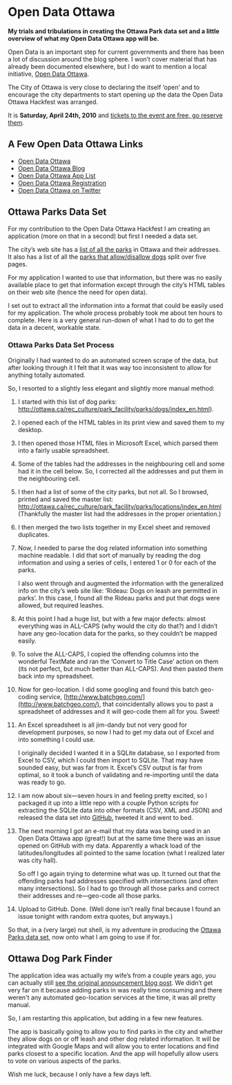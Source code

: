 # Open Data Ottawa

**My trials and tribulations in creating the Ottawa Park data set and a little overview of what my Open Data Ottawa app will be.**

Open Data is an important step for current governments and there has been a lot of discussion around the blog sphere. I won’t cover material that has already been documented elsewhere, but I do want to mention a local initiative, [Open Data Ottawa](http://opendataottawa.ca).

The City of Ottawa is very close to declaring the itself ‘open’ and to encourage the city departments to start opening up the data the Open Data Ottawa Hackfest was arranged.

It is **Saturday, April 24th, 2010** and [tickets to the event are free, go reserve them](http://guestlistapp.com/events/20361).

## A Few Open Data Ottawa Links

- [Open Data Ottawa](http://opendataottawa.ca/)
- [Open Data Ottawa Blog](http://blog.opendataottawa.ca/)
- [Open Data Ottawa App List](http://apps.opendataottawa.ca/)
- [Open Data Ottawa Registration](http://guestlistapp.com/events/20361)
- [Open Data Ottawa on Twitter](http://twitter.com/opendataottawa)

## Ottawa Parks Data Set

For my contribution to the Open Data Ottawa Hackfest I am creating an application (more on that in a second) but first I needed a data set.

The city’s web site has a [list of all the parks](http://ottawa.ca/rec_culture/park_facility/parks/locations/index_en.html) in Ottawa and their addresses. It also has a list of all the [parks that allow/disallow dogs](http://ottawa.ca/rec_culture/park_facility/parks/dogs/index_en.html) split over five pages.

For my application I wanted to use that information, but there was no easily available place to get that information except through the city’s HTML tables on their web site (hence the need for open data).

I set out to extract all the information into a format that could be easily used for my application. The whole process probably took me about ten hours to complete. Here is a very general run-down of what I had to do to get the data in a decent, workable state.

### Ottawa Parks Data Set Process

Originally I had wanted to do an automated screen scrape of the data, but after looking through it I felt that it was way too inconsistent to allow for anything totally automated.

So, I resorted to a slightly less elegant and slightly more manual method:

1. I started with this list of dog parks: <http://ottawa.ca/rec_culture/park_facility/parks/dogs/index_en.html>).

2. I opened each of the HTML tables in its print view and saved them to my desktop.

3. I then opened those HTML files in Microsoft Excel, which parsed them into a fairly usable spreadsheet.

4. Some of the tables had the addresses in the neighbouring cell and some had it in the cell below. So, I corrected all the addresses and put them in the neighbouring cell.

5. I then had a list of some of the city parks, but not all. So I browsed, printed and saved the master list: <http://ottawa.ca/rec_culture/park_facility/parks/locations/index_en.html> (Thankfully the master list had the addresses in the proper orientation.)

6. I then merged the two lists together in my Excel sheet and removed duplicates.

7. Now, I needed to parse the dog related information into something machine readable. I did that sort of manually by reading the dog information and using a series of cells, I entered 1 or 0 for each of the parks.

	I also went through and augmented the information with the generalized info on the city’s web site like: ‘Rideau: Dogs on leash are permitted in parks’. In this case, I found all the Rideau parks and put that dogs were allowed, but required leashes.

8. At this point I had a huge list, but with a few major defects: almost everything was in ALL-CAPS (why would the city do that?) and I didn’t have any geo-location data for the parks, so they couldn’t be mapped easily.

9. To solve the ALL-CAPS, I copied the offending columns into the wonderful TextMate and ran the ‘Convert to Title Case’ action on them (its not perfect, but much better than ALL-CAPS). And then pasted them back into my spreadsheet.

10. Now for geo-location. I did some googling and found this batch geo-coding service, [http://www.batchgeo.com/](http://www.batchgeo.com/), that coincidentally allows you to past a spreadsheet of addresses and it will geo-code them all for you. Sweet!

11. An Excel spreadsheet is all jim-dandy but not very good for development purposes, so now I had to get my data out of Excel and into something I could use.

	I originally decided I wanted it in a SQLite database, so I exported from Excel to CSV, which I could then import to SQLite. That may have sounded easy, but was far from it. Excel’s CSV output is far from optimal, so it took a bunch of validating and re-importing until the data was ready to go.

12. I am now about six—seven hours in and feeling pretty excited, so I packaged it up into a little repo with a couple Python scripts for extracting the SQLite data into other formats (CSV, XML and JSON) and released the data set into [GitHub](https://github.com/thomasjbradley/ottawaparks), tweeted it and went to bed.

13. The next morning I got an e-mail that my data was being used in an Open Data Ottawa app (great!) but at the same time there was an issue opened on GitHub with my data. Apparently a whack load of the latitudes/longitudes all pointed to the same location (what I realized later was city hall).

	So off I go again trying to determine what was up. It turned out that the offending parks had addresses specified with intersections (and often many intersections). So I had to go through all those parks and correct their addresses and re—geo-code all those parks.

14. Upload to GitHub. Done. (Well done isn’t really final because I found an issue tonight with random extra quotes, but anyways.)

So that, in a (very large) nut shell, is my adventure in producing the [Ottawa Parks data set](https://github.com/thomasjbradley/ottawaparks), now onto what I am going to use if for.

## Ottawa Dog Park Finder

The application idea was actually my wife’s from a couple years ago, you can actually still [see the original announcement blog post](http://ottawadogblog.ca/2008/06/coming-soon-ottawa-dog-park-finder/). We didn’t get very far on it because adding parks in was really time consuming and there weren't any automated geo-location services at the time, it was all pretty manual.

So, I am restarting this application, but adding in a few new features.

The app is basically going to allow you to find parks in the city and whether they allow dogs on or off leash and other dog related information. It will be integrated with Google Maps and will allow you to enter locations and find parks closest to a specific location. And the app will hopefully allow users to vote on various aspects of the parks.

Wish me luck, because I only have a few days left.
